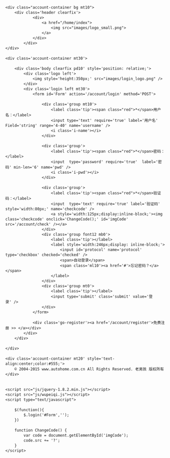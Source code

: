 <!DOCTYPE html>
<html>
<head>
    <meta http-equiv="Content-Type" content="text/html; charset=UTF-8"/>
    <title>登录页面</title>
    <link href="css/common.css" rel="stylesheet" />
    <link href="css/account.css" rel="stylesheet" />
</head>
<body>

	<div class="account-container bg mt10">
		<div class='header clearfix'>
	            <div>
	                <a href="/home/index">
	                    <img src="images/logo_small.png">
	                </a>
	            </div>
	        </div>
	</div>

	<div class='account-container mt30'>
        
        <div class='body clearfix pd10' style='position: relative;'>
        	<div class='logo left'>
        		<img style='height:350px;' src="images/login_logo.png" />
        	</div>
        	<div class='login left mt30'>
        		<form id='Form' action='/account/login' method='POST'>
	        		
	        		<div class='group mt10'>
	                	<label class='tip'><span class="red">*</span>用户名：</label>
	                	<input type='text' require='true' label='用户名' Field='string' range='4-40' name='username' />
	                	<i class='i-name'></i>
	                </div>
	              
	                <div class='group'>
	                	<label class='tip'><span class="red">*</span>密码：</label>
	                	<input  type='password' require='true'  label='密码' min-len='6' name='pwd' />
	                	<i class='i-pwd'></i>
	                </div>
	               
	                <div class='group'>
	                	<label class='tip'><span class="red">*</span>验证码：</label>
	                	<input  type='text' require='true' label='验证码' style='width:80px;' name='checkcode' />
	                    <a style='width:125px;display:inline-block;'><img class='checkcode' onclick='ChangeCode();' id='imgCode' src='/account/check' /></a>
	                </div>
	                <div class='group font12 mb0'>
	                	<label class='tip'></label>
	                	<label style='width:246px;display: inline-block;'>
	                        <input id='protocol' name='protocol' type='checkbox' checked='checked' />
	                        <span>自动登录</span>
	                        <span class='ml10'><a href='#'>忘记密码？</a></span>
	                    </label>
	                </div>
	                <div class='group mt0'>
	                	<label class='tip'></label>
	                	<input type='submit' class='submit' value='登	录' />
	                </div>
	        	</form>
	        	
	        	<div class='go-register'><a href='/account/register'>免费注册 >> </a></div>
        	</div>
        </div>
		
	</div>
	
	<div class='account-container mt20' style='text-align:center;color:#555;'>
		© 2004-2015 www.autohome.com.cn All Rights Reserved. 老男孩 版权所有
	</div>
	
	
	<script src="js/jquery-1.8.2.min.js"></script>
	<script src="js/wupeiqi.js"></script>
    <script type="text/javascript">
    	
    	$(function(){
    		$.login('#Form','');
    	})
    
	    function ChangeCode() {
            var code = document.getElementById('imgCode');
            code.src += '?';
        }
    </script>
</body>
</html>
